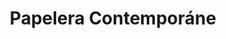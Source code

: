 ---
title: "Papelera Contemporáne"
url: /ciudad-autonoma-de-buenos-aires/papelera-contemporane-defensa/
shop: material de oficina
---